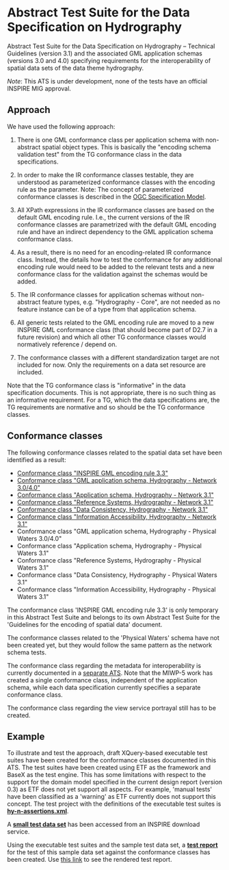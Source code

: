 # Abstract Test Suite for the Data Specification on Hydrography

Abstract Test Suite for the Data Specification on Hydrography – Technical Guidelines (version 3.1) and the associated GML application schemas (versions 3.0 and 4.0) specifying requirements for the interoperability of spatial data sets of the data theme hydrography.

*Note*: This ATS is under development, none of the tests have an official INSPIRE MIG approval.

## Approach

We have used the following approach:

1. There is one GML conformance class per application schema with non-abstract spatial object types. This is basically the "encoding schema validation test" from the TG conformance class in the data specifications. 

2. In order to make the IR conformance classes testable, they are understood as parameterized conformance classes with the encoding rule as the parameter. Note: The concept of parameterized conformance classes is described in the [OGC Specification Model](https://portal.opengeospatial.org/files/?artifact_id=34762).

3. All XPath expressions in the IR conformance classes are based on the default GML encoding rule. I.e., the current versions of the IR conformance classes are parametrized with the default GML encoding rule and have an indirect dependency to the GML application schema conformance class.  

4. As a result, there is no need for an encoding-related IR conformance class. Instead, the details how to test the conformance for any additional encoding rule would need to be added to the relevant tests and a new conformance class for the validation against the schemas would be added.

5. The IR conformance classes for application schemas without non-abstract feature types, e.g. "Hydrography - Core", are not needed as no feature instance can be of a type from that application schema.

6. All generic tests related to the GML encoding rule are moved to a new INSPIRE GML conformance class (that should become part of D2.7 in a future revision) and which all other TG conformance classes would normatively reference / depend on.

7. The conformance classes with a different standardization target are not included for now. Only the requirements on a data set resource are included.

Note that the TG conformance class is "informative" in the data specification documents. This is not appropriate, there is no such thing as an informative requirement. For a TG, which the data specifications are, the TG requirements are normative and so should be the TG conformance classes.

## Conformance classes

The following conformance classes related to the spatial data set have been identified as a result:

* [Conformance class "INSPIRE GML encoding rule 3.3"](inspire-gml/README.md) 
* [Conformance class "GML application schema, Hydrography - Network 3.0/4.0"](gml-hy-n/README.md)
* [Conformance class "Application schema, Hydrography - Network 3.1"](hy-n-as/README.md)
* [Conformance class "Reference Systems, Hydrography - Network 3.1"](hy-n-rs/README.md)
* [Conformance class "Data Consistency, Hydrography - Network 3.1"](hy-n-dc/README.md)
* [Conformance class "Information Accessibility, Hydrography - Network 3.1"](hy-n-ia/README.md)
* Conformance class "GML application schema, Hydrography - Physical Waters 3.0/4.0"
* Conformance class "Application schema, Hydrography - Physical Waters 3.1"
* Conformance class "Reference Systems, Hydrography - Physical Waters 3.1"
* Conformance class "Data Consistency, Hydrography - Physical Waters 3.1"
* Conformance class "Information Accessibility, Hydrography - Physical Waters 3.1"

The conformance class 'INSPIRE GML encoding rule 3.3' is only temporary in this Abstract Test Suite and belongs to its own Abstract Test Suite for the 'Guidelines for the encoding of spatial data' document.

The conformance classes related to the 'Physical Waters' schema have not been created yet, but they would follow the same pattern as the network schema tests.

The conformance class regarding the metadata for interoperability is currently documented in a [separate ATS](https://github.com/inspire-eu-validation/ats-interoperability-metadata). Note that the MIWP-5 work has created a single conformance class, independent of the application schema, while each data specification currently specifies a separate conformance class. 

The conformance class regarding the view service portrayal still has to be created.

## Example

To illustrate and test the approach, draft XQuery-based executable test suites have been created for the conformance classes documented in this ATS. The test suites have been created using ETF as the framework and BaseX as the test engine. This has some limitations with respect to the support for the domain model specified in the current design report (version 0.3) as ETF does not yet support all aspects. For example, 'manual tests' have been classified as a 'warning' as ETF currently does not support this concept. The test project with the definitions of the executable test suites is **[hy-n-assertions.xml](hy-n-assertions.xml)**.

A **[small test data set](data/README.md)** has been accessed from an INSPIRE download service. 

Using the executable test suites and the sample test data set, a **[test report](wfs-es-hy-n-result.html)** for the test of this sample data set against the conformance classes has been created. Use [this link](http://portele.de/wfs-es-hy-n-result.html) to see the rendered test report. 

